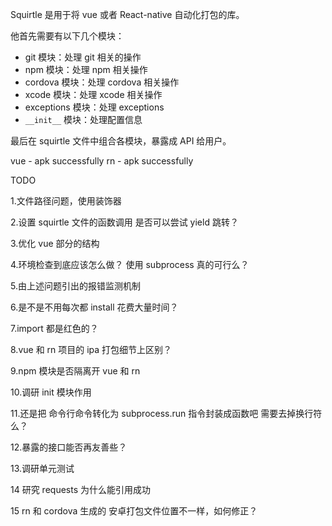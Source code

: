 Squirtle 是用于将 vue 或者 React-native 自动化打包的库。

他首先需要有以下几个模块：

+ git 模块：处理 git 相关的操作
+ npm 模块：处理 npm 相关操作
+ cordova 模块：处理 cordova 相关操作
+ xcode 模块：处理 xcode 相关操作
+ exceptions 模块：处理 exceptions
+ `__init__` 模块：处理配置信息

最后在 squirtle 文件中组合各模块，暴露成 API 给用户。

vue - apk successfully
rn - apk successfully

TODO

1.文件路径问题，使用装饰器

2.设置 squirtle 文件的函数调用 是否可以尝试 yield 跳转？

3.优化 vue 部分的结构

4.环境检查到底应该怎么做？ 使用 subprocess 真的可行么？

5.由上述问题引出的报错监测机制

6.是不是不用每次都 install 花费大量时间？ 

7.import 都是红色的？

8.vue 和 rn 项目的 ipa 打包细节上区别？

9.npm 模块是否隔离开 vue 和 rn

10.调研 init 模块作用

11.还是把 命令行命令转化为 subprocess.run 指令封装成函数吧 需要去掉换行符么？

12.暴露的接口能否再友善些？

13.调研单元测试

14 研究 requests 为什么能引用成功

15 rn 和 cordova 生成的 安卓打包文件位置不一样，如何修正？
